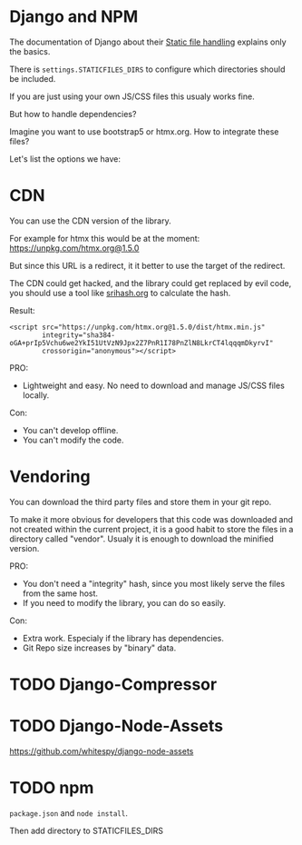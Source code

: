 # Django and NPM

The documentation of Django about their [Static file handling](https://docs.djangoproject.com/en/dev/howto/static-files/) explains only the basics.

There is `settings.STATICFILES_DIRS` to configure which directories should be included.

If you are just using your own JS/CSS files this usualy works fine.

But how to handle dependencies?

Imagine you want to use bootstrap5 or htmx.org. How to integrate these files?

Let's list the options we have:

# CDN

You can use the CDN version of the library.

For example for htmx this would be at the moment: https://unpkg.com/htmx.org@1.5.0

But since this URL is a redirect, it it better to use the target of the redirect.

The CDN could get hacked, and the library could get replaced by evil code, you should
use a tool like [srihash.org](https://www.srihash.org/) to calculate the hash.

Result:

```
<script src="https://unpkg.com/htmx.org@1.5.0/dist/htmx.min.js" 
        integrity="sha384-oGA+prIp5Vchu6we2YkI51UtVzN9Jpx2Z7PnR1I78PnZlN8LkrCT4lqqqmDkyrvI"
        crossorigin="anonymous"></script>
```

PRO:
* Lightweight and easy. No need to download and manage JS/CSS files locally.

Con: 

* You can't develop offline. 
* You can't modify the code.


# Vendoring

You can download the third party files and store them in your git repo.

To make it more obvious for developers that this code was downloaded and not
created within the current project, it is a good habit to store the files
in a directory called "vendor". Usualy it is enough to download the minified version.

PRO:

* You don't need a "integrity" hash, since you most likely serve the files from the same host.
* If you need to modify the library, you can do so easily.


Con: 

* Extra work. Especialy if the library has dependencies.
* Git Repo size increases by "binary" data.


# TODO Django-Compressor

# TODO Django-Node-Assets

https://github.com/whitespy/django-node-assets

# TODO npm

`package.json` and `node install`.

Then add directory to STATICFILES_DIRS



